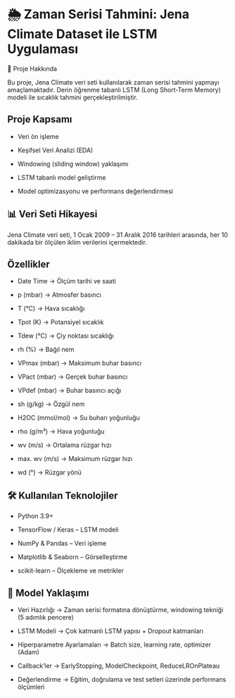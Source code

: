 # 🌦️ Zaman Serisi Tahmini: Jena Climate Dataset ile LSTM Uygulaması
📌 Proje Hakkında

Bu proje, Jena Climate veri seti kullanılarak zaman serisi tahmini yapmayı amaçlamaktadır.
Derin öğrenme tabanlı LSTM (Long Short-Term Memory) modeli ile sıcaklık tahmini gerçekleştirilmiştir.

## Proje Kapsamı

* Veri ön işleme

* Keşifsel Veri Analizi (EDA)

* Windowing (sliding window) yaklaşımı

* LSTM tabanlı model geliştirme

* Model optimizasyonu ve performans değerlendirmesi

## 📊 Veri Seti Hikayesi

Jena Climate veri seti, 1 Ocak 2009 – 31 Aralık 2016 tarihleri arasında, her 10 dakikada bir ölçülen iklim verilerini içermektedir.

## Özellikler

* Date Time → Ölçüm tarihi ve saati

* p (mbar) → Atmosfer basıncı

* T (°C) → Hava sıcaklığı

* Tpot (K) → Potansiyel sıcaklık

* Tdew (°C) → Çiy noktası sıcaklığı

* rh (%) → Bağıl nem

* VPmax (mbar) → Maksimum buhar basıncı

* VPact (mbar) → Gerçek buhar basıncı

* VPdef (mbar) → Buhar basıncı açığı

* sh (g/kg) → Özgül nem

* H2OC (mmol/mol) → Su buharı yoğunluğu

* rho (g/m³) → Hava yoğunluğu

* wv (m/s) → Ortalama rüzgar hızı

* max. wv (m/s) → Maksimum rüzgar hızı

* wd (°) → Rüzgar yönü

## 🛠️ Kullanılan Teknolojiler

* Python 3.9+

* TensorFlow / Keras – LSTM modeli

* NumPy & Pandas – Veri işleme

* Matplotlib & Seaborn – Görselleştirme

* scikit-learn – Ölçekleme ve metrikler

## 📐 Model Yaklaşımı

* Veri Hazırlığı → Zaman serisi formatına dönüştürme, windowing tekniği (5 adımlık pencere)

* LSTM Modeli → Çok katmanlı LSTM yapısı + Dropout katmanları

* Hiperparametre Ayarlamaları → Batch size, learning rate, optimizer (Adam)

* Callback’ler → EarlyStopping, ModelCheckpoint, ReduceLROnPlateau

* Değerlendirme → Eğitim, doğrulama ve test setleri üzerinde performans ölçümleri
